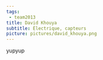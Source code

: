 ```yaml
---
tags:
 - team2013
title: David Khouya
subtitle: Électrique, capteurs
picture: pictures/david_khouya.png
---
```


yupyup
